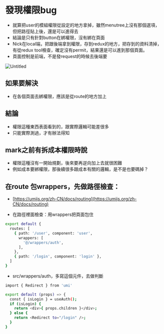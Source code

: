 # 發現權限bug
- 就算把user的模組權限從設定的地方拿掉，雖然menutree上沒有那個選項，但把路徑貼上後，還是可以進得去
- 結論是只有針對button在綁權限，沒有綁在頁面
- Nick在local端，把跟後端拿到權限，存到redux的地方，把存到的資料清掉，有從redux tool檢查，確定沒有permit，結果還是可以進到那個頁面。
- 頁面控制是前端，不是發request的時候去後端要

![Untitled](https://user-images.githubusercontent.com/51497994/184791593-fa9db2d1-527e-4b55-9971-a71d2d3786d8.png)


## 如果要解決
- 在各個頁面去綁權限，應該是從route的地方加上

## 結論
- 權限這種東西表面看到的，跟實際邏輯可能差很多
- 只能實際測過，才有辦法得知

## mark之前有拆成本權限時說
- 權限這種沒有一開始規劃，後來要再逆向加上去就很困難
- 例如成本要綁權限，那後續很多跟成本有關的邏輯，是不是也要碼掉？

## 在route 包wrappers，先做路徑檢查：
- [https://umijs.org/zh-CN/docs/routing](https://umijs.org/zh-CN/docs/routing)

- 在路徑裡面檢查：用wrappers把頁面包住

```bash
export default {
  routes: [
    { path: '/user', component: 'user',
      wrappers: [
        '@/wrappers/auth',
      ],
    },
    { path: '/login', component: 'login' },
  ]
}
```

- src/wrappers/auth，多寫這個元件，去做判斷

```bash
import { Redirect } from 'umi'

export default (props) => {
  const { isLogin } = useAuth();
  if (isLogin) {
    return <div>{ props.children }</div>;
  } else {
    return <Redirect to="/login" />;
  }
}
```

